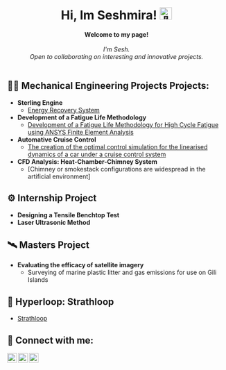 <h1 align="center">Hi, Im Seshmira! <img src="https://github.com/wervlad/wervlad/assets/24524555/766d336d-b87d-44ba-807c-c51de2bc6b4d" width="28px" alt="👋"></h1>

<p align="center">
    <b>Welcome to my page!</b><br><br>
    <i>
        I'm Sesh.<br>
        Open to collaborating on interesting and innovative projects.<br>
    </i><br>

<h2> 👩‍💻 Mechanical Engineering Projects Projects:</h2>

- <b>Sterling Engine</b>
  - [Energy Recovery System](https://github.com/sim206/G13SterlingEngine/tree/main)
- <b>Development of a Fatigue Life Methodology</b>
  - [Development of a Fatigue Life Methodology for High Cycle Fatigue using ANSYS Finite Element Analysis](https://github.com/sim206/HCF_Dissertation/tree/main)
- <b>Automative Cruise Control</b>
  - [The creation of the optimal control simulation for the linearised dynamics of a car under a cruise control system](https://github.com/sim206/Automative_Cruise_Control)
- <b>CFD Analysis: Heat-Chamber-Chimney System</b>
  - [Chimney or smokestack configurations are widespread in the artificial environment]


<h2>⚙️ Internship Project </h2>

- <b>Designing a Tensile Benchtop Test</b>
- <b>Laser Ultrasonic Method</b>

<h2> 🛰 Masters Project </h2>

- <b>Evaluating the efficacy of satellite imagery </b>
   - Surveying of marine plastic litter and gas emissions for use on Gili Islands

<h2> 🚄 Hyperloop: Strathloop </h2>

- [Strathloop](https://strathloop.com/)


<h2> 🤳 Connect with me:</h2>

[<img align="left" alt="JoshMadakor | Twitter" width="22px" src="https://cdn.jsdelivr.net/npm/simple-icons@v3/icons/twitter.svg" />][twitter]
[<img align="left" alt="JoshMadakor | LinkedIn" width="22px" src="https://cdn.jsdelivr.net/npm/simple-icons@v3/icons/linkedin.svg" />][linkedin]
[<img align="left" alt="JoshMadakor | Instagram" width="22px" src="https://cdn.jsdelivr.net/npm/simple-icons@v3/icons/instagram.svg" />][instagram]

[twitter]: [https://twitter.com/seshmira](https://twitter.com/seshmira)
[instagram]: https://www.instagram.com/sesh_mira/
[linkedin]: [https://linkedin.com/in/seshmira](https://www.linkedin.com/in/seshmira-mahilall/)

<!--


  

Here are some ideas to get you started:

- 🔭 I’m currently working on ...
- 🌱 I’m currently learning ...
- 👯 I’m looking to collaborate on ...
- 🤔 I’m looking for help with ...
- 💬 Ask me about ...
- 📫 How to reach me: ...
- 😄 Pronouns: ...
- ⚡ Fun fact: ...
-->


